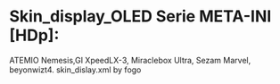 # Skin_display_OLED Serie  META-INI [HDp]: 
ATEMIO Nemesis,GI XpeedLX-3, Miraclebox Ultra, Sezam Marvel, beyonwizt4.
skin_dislay.xml by fogo
